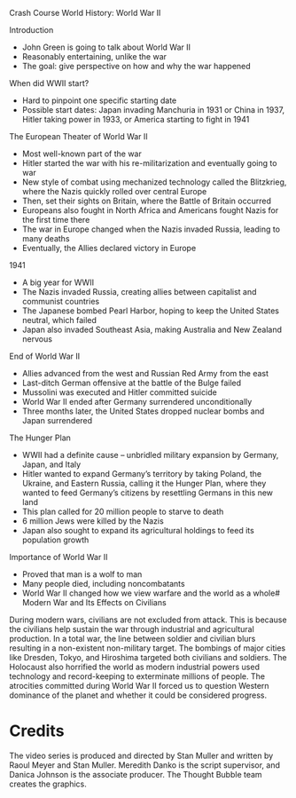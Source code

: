 Crash Course World History: World War II

Introduction 
- John Green is going to talk about World War II 
- Reasonably entertaining, unlike the war 
- The goal: give perspective on how and why the war happened  

When did WWII start?
- Hard to pinpoint one specific starting date 
- Possible start dates: Japan invading Manchuria in 1931 or China in 1937, Hitler taking power in 1933, or America starting to fight in 1941 

The European Theater of World War II 
- Most well-known part of the war 
- Hitler started the war with his re-militarization and eventually going to war 
- New style of combat using mechanized technology called the Blitzkrieg, where the Nazis quickly rolled over central Europe 
- Then, set their sights on Britain, where the Battle of Britain occurred 
- Europeans also fought in North Africa and Americans fought Nazis for the first time there 
- The war in Europe changed when the Nazis invaded Russia, leading to many deaths 
- Eventually, the Allies declared victory in Europe  

1941
- A big year for WWII 
- The Nazis invaded Russia, creating allies between capitalist and communist countries
- The Japanese bombed Pearl Harbor, hoping to keep the United States neutral, which failed 
- Japan also invaded Southeast Asia, making Australia and New Zealand nervous 

End of World War II
- Allies advanced from the west and Russian Red Army from the east 
- Last-ditch German offensive at the battle of the Bulge failed 
- Mussolini was executed and Hitler committed suicide 
- World War II ended after Germany surrendered unconditionally 
- Three months later, the United States dropped nuclear bombs and Japan surrendered  

The Hunger Plan 
- WWII had a definite cause – unbridled military expansion by Germany, Japan, and Italy 
- Hitler wanted to expand Germany’s territory by taking Poland, the Ukraine, and Eastern Russia, calling it the Hunger Plan, where they wanted to feed Germany’s citizens by resettling Germans in this new land 
- This plan called for 20 million people to starve to death 
- 6 million Jews were killed by the Nazis 
- Japan also sought to expand its agricultural holdings to feed its population growth 

Importance of World War II
- Proved that man is a wolf to man 
- Many people died, including noncombatants 
- World War II changed how we view warfare and the world as a whole# Modern War and Its Effects on Civilians

During modern wars, civilians are not excluded from attack. This is because the civilians help sustain the war through industrial and agricultural production. In a total war, the line between soldier and civilian blurs resulting in a non-existent non-military target. The bombings of major cities like Dresden, Tokyo, and Hiroshima targeted both civilians and soldiers. The Holocaust also horrified the world as modern industrial powers used technology and record-keeping to exterminate millions of people. The atrocities committed during World War II forced us to question Western dominance of the planet and whether it could be considered progress.

# Credits

The video series is produced and directed by Stan Muller and written by Raoul Meyer and Stan Muller. Meredith Danko is the script supervisor, and Danica Johnson is the associate producer. The Thought Bubble team creates the graphics.